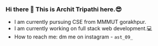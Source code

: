 ### Hi there 👋 This is Archit Tripathi here.😎
- I am currently pursuing CSE from MMMUT gorakhpur.
- I am currently working on full stack web development.💻
- How to reach me: dm me on instagram - `ast_09_`

<!--
**nobrains-29/nobrains-29** is a ✨ _special_ ✨ repository because its `README.md` (this file) appears on your GitHub profile.

Here are some ideas to get you started:

- 🔭 I’m currently working on ...
- 🌱 I’m currently learning ...
- 👯 I’m looking to collaborate on ...
- 🤔 I’m looking for help with ...
- 💬 Ask me about ...
- 📫 How to reach me: ...
- 😄 Pronouns: ...
- ⚡ Fun fact: ...
-->
